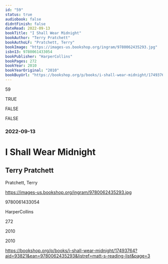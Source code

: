 ```yaml
---
id: "59"
status: true
audiobook: false
didntFinish: false
dateRead: 2022-09-13
bookTitle: "I Shall Wear Midnight"
bookAuthor: "Terry Pratchett"
bookAuthoLF: "Pratchett, Terry"
bookImage: "https://images-us.bookshop.org/ingram/9780062435293.jpg"
isbn13: 9780061433054
bookPublisher: "HarperCollins"
bookPages: 272
bookYear: 2010
bookYearOriginal: "2010"
bookBuyUrl: "https://bookshop.org/p/books/i-shall-wear-midnight/17493764?aid=93821&ean=9780062435293&listref=matt-s-reading-list&page=3"
---
```

59

TRUE

FALSE

FALSE

### 2022-09-13

# I Shall Wear Midnight

## Terry Pratchett

Pratchett, Terry

https://images-us.bookshop.org/ingram/9780062435293.jpg

9780061433054

HarperCollins

272

2010

2010

https://bookshop.org/p/books/i-shall-wear-midnight/17493764?aid=93821&ean=9780062435293&listref=matt-s-reading-list&page=3